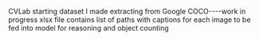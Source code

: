CVLab starting dataset I made extracting from Google COCO----work in progress
xlsx file contains list of paths with captions for each image to be fed into model for reasoning and object counting
